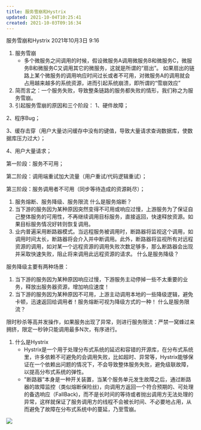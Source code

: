 ```yaml
---
title: 服务雪崩和Hystrix
updated: 2021-10-04T10:25:41
created: 2021-10-03T09:16:34
---
```


服务雪崩和Hystrix
2021年10月3日
9:16

1.  服务雪崩
    - 多个微服务之间调用的时候，假设微服务A调用微服务B和微服务C，微服务B和微服务C又调用其它的微服务，这就是所谓的“扇出”。
如果扇出的链路上某个微服务的调用响应时间过长或者不可用，对微服务A的调用就会占用越来越多的系统资源，进而引起系统崩溃，即所谓的“雪崩效应”
1.  简而言之：一个服务失败，导致整条链路的服务都失败的情形，我们称之为服务雪崩。
1.  引起服务雪崩的原因和三个阶段：
1、硬件故障；

2、程序Bug；

3、缓存击穿（用户大量访问缓存中没有的键值，导致大量请求查询数据库，使数据库压力过大）；

4、用户大量请求；

第一阶段：服务不可用；

第二阶段：调用端重试加大流量（用户重试/代码逻辑重试）；

第三阶段：服务调用者不可用（同步等待造成的资源耗尽）；
1.  服务熔断、服务降级、服务限流
什么是服务熔断？
1.  当下游的服务因为某种原因突然变得不可用或响应过慢，上游服务为了保证自己整体服务的可用性，不再继续调用目标服务，直接返回，快速释放资源。如果目标服务情况好转则恢复调用。
2.  业内普遍采用断路器模式。当远程服务被调用时，断路器将监视这个调用，如调用时间太长，断路器将会介入并中断调用。此外，断路器将监视所有对远程资源的调用，如对某一个远程资源的调用失败次数足够多，那么断路器会出现并采取快速失败，阻止将来调用此远程资源的请求。
什么是服务降级？

服务降级主要有两种场景：
1.  当下游的服务因为某种原因响应过慢，下游服务主动停掉一些不太重要的业务，释放出服务器资源，增加响应速度！
2.  当下游的服务因为某种原因不可用，上游主动调用本地的一些降级逻辑，避免卡顿，迅速返回给调用者！服务熔断可视为降级方式的一种！
什么是服务限流？

限时秒杀等高并发操作，如果服务出现了异常，则进行服务限流：严禁一窝蜂过来拥挤，限定一秒钟只能调用最多N次，有序进行。
1.  什么是Hystrix
    - Hystrix是一个用于处理分布式系统的延迟和容错的开源库，在分布式系统里，许多依赖不可避免的会调用失败，比如超时、异常等，Hystrix能够保证在一个依赖出问题的情况下，不会导致整体服务失败，避免级联故障，以提高分布式系统的弹性。
    - "断路器”本身是一种开关装置，当某个服务单元发生故障之后，通过断路器的故障监控（类似熔断保险丝)，向调用方返回一个符合预期的、可处理的备选响应（FallBack)，而不是长时间的等待或者抛出调用方无法处理的异常，这样就保证了服务调用方的线程不会被长时间、不必要地占用，从而避免了故障在分布式系统中的蔓延，乃至雪崩。

![](C:\Users\82609\AppData\Local\Temp\Java\pandoc/media/image1.png)

